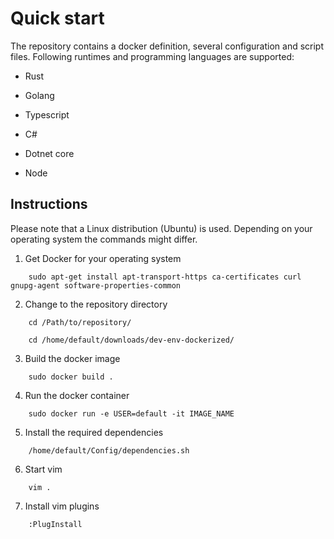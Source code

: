 # Quick start

The repository contains a docker definition, several configuration and script files.
Following runtimes and programming languages are supported:

- Rust
- Golang
- Typescript
- C#

- Dotnet core
- Node 

## Instructions

Please note that a Linux distribution (Ubuntu) is used. Depending on your
operating system the commands might differ.

1. Get Docker for your operating system 

```
    sudo apt-get install apt-transport-https ca-certificates curl gnupg-agent software-properties-common
```

2. Change to the repository directory

```
    cd /Path/to/repository/
```

```
    cd /home/default/downloads/dev-env-dockerized/
```

3. Build the docker image

```
    sudo docker build .
```

4. Run the docker container

```
    sudo docker run -e USER=default -it IMAGE_NAME
```

5. Install the required dependencies

```
    /home/default/Config/dependencies.sh
```
6. Start vim

```
    vim .
```

7. Install vim plugins

```
    :PlugInstall
```
